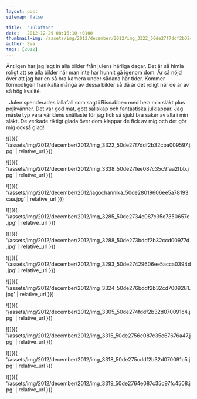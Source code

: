 ```yaml
---
layout: post
sitemap: false

title:  "Julafton"
date:   2012-12-29 00:16:10 +0100
thumbnail-img: /assets/img/2012/december/2012/img_3322_50de27f7ddf2b32cba009597.jpg
author: Eva
tags: [2012]
---
```


Äntligen har jag lagt in alla bilder från julens härliga dagar. Det är så himla roligt att se alla bilder när man inte har hunnit gå igenom dom. Är så nöjd över att jag har en så bra kamera under sådana här tider. Kommer förmodligen framkalla många av dessa bilder så då är det roligt när de är av så hög kvalité.




  Julen spenderades iallafall som sagt i Risnabben med hela min släkt plus pojkvänner. Det var god mat, gott sällskap och fantastiska julklappar. Jag måste typ vara världens snällaste för jag fick så sjukt bra saker av alla i min släkt. De verkade riktigt glada över dom klappar de fick av mig och det gör mig också glad!

![]({{ '/assets/img/2012/december/2012/img_3322_50de27f7ddf2b32cba009597.jpg'  | relative_url }})

![]({{ '/assets/img/2012/december/2012/img_3338_50de27fee087c35c9faa2fbb.jpg'  | relative_url }})

![]({{ '/assets/img/2012/december/2012/jagochannika_50de28019606ee5a78193caa.jpg'  | relative_url }})

![]({{ '/assets/img/2012/december/2012/img_3285_50de2734e087c35c7350657c.jpg'  | relative_url }})

![]({{ '/assets/img/2012/december/2012/img_3288_50de273bddf2b32ccd00977d.jpg'  | relative_url }})

![]({{ '/assets/img/2012/december/2012/img_3293_50de27429606ee5acca0394d.jpg'  | relative_url }})

![]({{ '/assets/img/2012/december/2012/img_3324_50de276bddf2b32cd7009281.jpg'  | relative_url }})

![]({{ '/assets/img/2012/december/2012/img_3305_50de274fddf2b32d070091c4.jpg'  | relative_url }})

![]({{ '/assets/img/2012/december/2012/img_3315_50de2756e087c35c67676a47.jpg'  | relative_url }})

![]({{ '/assets/img/2012/december/2012/img_3318_50de275cddf2b32d070091c5.jpg'  | relative_url }})

![]({{ '/assets/img/2012/december/2012/img_3319_50de2764e087c35c97fc4508.jpg'  | relative_url }})

